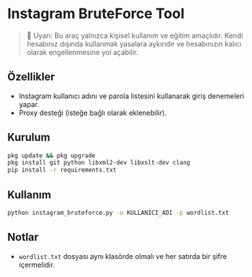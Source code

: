 # Instagram BruteForce Tool

> 📛 Uyarı: Bu araç yalnızca kişisel kullanım ve eğitim amaçlıdır. Kendi hesabınız dışında kullanmak yasalara aykırıdır ve hesabınızın kalıcı olarak engellenmesine yol açabilir.

## Özellikler
- Instagram kullanıcı adını ve parola listesini kullanarak giriş denemeleri yapar.
- Proxy desteği (isteğe bağlı olarak eklenebilir).

## Kurulum
```bash
pkg update && pkg upgrade
pkg install git python libxml2-dev libxslt-dev clang
pip install -r requirements.txt
```

## Kullanım
```bash
python instagram_bruteforce.py -u KULLANICI_ADI -p wordlist.txt
```

## Notlar
- `wordlist.txt` dosyası aynı klasörde olmalı ve her satırda bir şifre içermelidir.
